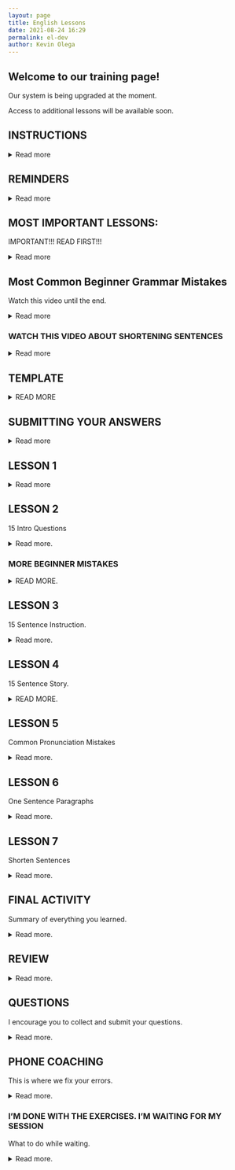```yaml
--- 
layout: page
title: English Lessons
date: 2021-08-24 16:29
permalink: el-dev
author: Kevin Olega 
--- 
```

<h2>Welcome to our training page!</h2>

<p>Our system is being upgraded at the moment.</p>
<p>Access to additional lessons will be available soon.</p>

<h2>INSTRUCTIONS</h2>

<details>
    <summary>Read more</summary>

<p><iframe width="560" height="315" src="https://www.youtube.com/embed/1rOvYh6UMQM" title="YouTube video player" frameborder="0" allow="accelerometer; autoplay; clipboard-write; encrypted-media; gyroscope; picture-in-picture" allowfullscreen></iframe></p>
<p>Watch the video until the end.</p>
<p>Please let me know that you finished watching the video. </p>
<p>[CLICK HERE TO LEAVE A COMMENT](https://youtu.be/1rOvYh6UMQM).</p>
</details>

<h2>REMINDERS</h2>
<details>
    <summary>Read more</summary>

<p>Please read all the lessons and instructions carefully.</p>
<p>Please answer all activities.</p>
<p>Please follow the one-sentence paragraph format when you submit your answers. </p>
<p>The one-sentence paragraph format is explained in the lessons Removing Bad Habits and Lesson 6 One-Sentence Paragraph.</p>
<p>The minimum number of sentences for most of the writing exercises is fifteen sentences.</p>
<p>We record a video of your phone coaching session for training purposes.</p>
<p>We publish some of the coaching sessions to our YouTube channel.</p>
<p>We'll inspect your answers one sentence at a time during the coaching session.</p>
<p>We would like to avoid publishing our student's private information.</p>
<p>Please do not include personal info like your complete name, and complete address in your answers.</p>
<p>Your first name or nickname is fine for all of our questions.</p>
<p>Do not say: My name is James Kevin Olega. You may call me Kevin for short.</p>
<p>Instead say: My name is Kevin.</p>
<p>Do not say: I live in 123 Paper Street BF Homes Sucat Parañaque City.</p>
<p>Say: I live in Parañaque City.</p>
<p>The second example sounds more confident.</p>
<p>Please remember to:</p>
<ol>
    <li>Follow the One Sentence Paragraph Format</li>
    <li>Shorten your sentences. Your sentence needs to have only one idea.</li>
    <li>Write complete sentences.</li>
    <li>Run your answers through a spelling and grammar check program. We use <a href="https://grammarly.com">Grammarly</a>.</li>
    <li>Read your answers aloud before submitting.</li>
    <li>Use simple words.</li>
    <li>Always ask yourself the questions: Does this sentence express exactly what I want to say? How can I say this sentence better?</li>
    <li>Translate your sentences whenever you are stuck. Write your thoughts in Filipino, then English, so you could compare the two versions to see if you have a clear message. </li>
</ol>
<p><strong>English became more exhibition instead of communication back in junior and senior high school.</strong></p>
<p>Your English needs to focus on communication instead of exhibition to succeed as a professional.</p>
<p>Your goal is to convey simple messages that are easy to understand.</p>
<p><strong>AVOID:</strong></p>
<ol>
    <li>Big paragraphs.</li>
    <li>Compound, complex, and long, compound-complex sentences.</li>
    <li>Fancy or complicated words.</li>
</ol>
<p>Our goal is to reinforce your understanding of the basic rules.</p>
<p>You can go back to adding flair to your communication after you've mastered the basics.</p>
<p>Please read REMOVING BAD HABITS as many times as you need.</p>
<p>Send us an email for questions.</p>
</details>

<h2>MOST IMPORTANT LESSONS:</h2>
<p>IMPORTANT!!! READ FIRST!!!</p>
<details>
    <summary>Read more</summary>

<p>Please download and read these before answering the activities.</p>
<p><strong>Removing Bad Habits - <a href="https://drive.google.com/file/d/10Z3KhcQFQZzeCLy6HgGZV6sG91pUAM64/view?usp=sharing">DOWNLOAD</a></strong></p>
<p><strong>READ: WRITING BEFORE SPEAKING - <a href="https://drive.google.com/file/d/1pOn2YAtoBk5xtdly-KDHGnzBrx2f_ZAr/view?usp=sharing">DOWNLOAD</a>
</strong></p>
<p>Research the Feynman Technique. <a href="https://minimalchanges.com/feynman">Read my explanation on the Feynman Technique</a>.</p>
<p><strong>Write in Filipino when you're stuck - <a href="https://drive.google.com/file/d/117PCpIl0PBJVGHSkKuraTfDrV9vwFQSS/view?usp=sharing">Read my explanation.</a></strong></p>
</details>

<h2>Most Common Beginner Grammar Mistakes</h2>
<p>Watch this video until the end.</p>
<details>
    <summary>Read more</summary>

<p><iframe width="560" height="315" src="https://www.youtube.com/embed/xUe_mOFkm84" title="YouTube video player" frameborder="0" allow="accelerometer; autoplay; clipboard-write; encrypted-media; gyroscope; picture-in-picture" allowfullscreen></iframe></p>
<p>Please let me know that you finished watching the video by <a href="https://youtu.be/xUe_mOFkm84">leaving a comment about what you learned</a>.</p>
<p><a href="https://callcentertrainingtips.com/fixthis">Read about how to fix the most common beginner grammar mistakes.</a></p>
<p><strong><a href="https://youtube.com/callcentertrainingtips?sub_confirmation=1">SUBSCRIBE TO MY YOUTUBE CHANNEL</a></strong></p>
</details>

<h3>WATCH THIS VIDEO ABOUT SHORTENING SENTENCES</h3>
<details>
    <summary>Read more</summary>

<p><iframe width="560" height="315" src="https://www.youtube.com/embed/JXVe3t5tTo0" frameborder="0" allow="accelerometer; autoplay; clipboard-write; encrypted-media; gyroscope; picture-in-picture" allowfullscreen></iframe></p>
<p>Watch the video until the end and let me know that you're done by <a href="https://youtu.be/JXVe3t5tTo0">leaving a comment explaining what you learned</a>.</p>
</details>

<h2>TEMPLATE</h2>

<details>
    <summary>READ MORE</summary>
    <p>I wrote a template to help you format your answers.</p>
    <p><a href="https://docs.google.com/document/d/1tBtC3xb13hvuVB7Tu4Qp-hzY3sK1or6sS4N4jJ6z5uE/copy">WEEK 1 Writing Exercise Template</a></p>
</details>

<!-- notes -->
<h2>SUBMITTING YOUR ANSWERS</h2>
<details>
    <summary>Read more</summary>

<p>Submit your answers using Google Docs.</p>
<p>I will give feedback directly on your on the file.</p>
<p>Share the file to callcentertrainingtips@gmail.com</p>
<p>If you have Gmail, you already have Google Docs. </p>
<p>Visit <a href="https://drive.google.com">https://drive.google.com</a> and create a new document.</p>
<p>If you're using a mobile device, Google Docs is available on both <a href="https://apps.apple.com/us/app/google-docs-sync-edit-share/id842842640">iOS</a> and <a href="https://play.google.com/store/apps/details?id=com.google.android.apps.docs.editors.docs&hl=en&gl=US">Android</a>.</p>
<p><strong>WATCH THIS GUIDE:</strong></p>
<p><iframe width="560" height="315" src="https://www.youtube.com/embed/1OSLCxKX11U" frameborder="0" allow="accelerometer; autoplay; clipboard-write; encrypted-media; gyroscope; picture-in-picture" allowfullscreen></iframe></p>
<p>Watch the video until the end.</p>
<p>Let me know that you're done.</p>
<p><a href="https://youtu.be/1OSLCxKX11U">LEAVE A COMMENT</a>.</p>
</details>

<h2>LESSON 1</h2>
<details>
    <summary>Read more</summary>

<p>15 Sentence Introductions</p>
<p>Answer with a minimum of 15 sentences.</p>
<p><a href="https://drive.google.com/file/d/1_K2OUYFgWtJP4Mu7SWKW-PBSqBlJGfFV/view?usp=sharing">DOWNLOAD</a></p>
<p>PREVIEW:</p>
<ul><li>My name is Kevin</li>
    <li>I used to work as.</li>
    <li>I used to work for.</li>
</ul>
<p>Watch the video until the end.</p>
<p>Let me know that you finished watching the video.</p>
<p><iframe width="560" height="315" src="https://www.youtube.com/embed/Ju9H7ZEbn5g" frameborder="0" allow="accelerometer; autoplay; clipboard-write; encrypted-media; gyroscope; picture-in-picture" allowfullscreen></iframe></p>
<p><a href="https://youtu.be/Ju9H7ZEbn5g">LEAVE A COMMENT</a>.</p>
</details>
<h2>LESSON 2</h2>
<p>15 Intro Questions</p>
<details>
    <summary>Read more.</summary>

    <p><a href="https://drive.google.com/file/d/17tM6ajfniAfTMRZ2Z1YjVnc2UuVn-sdJ/view?usp=sharing">DOWNLOAD ACTIVITY</a></p>
    <p><iframe width="560" height="315" src="https://www.youtube.com/embed/s-oMVy-dJlc" frameborder="0" allow="accelerometer; autoplay; clipboard-write; encrypted-media; gyroscope; picture-in-picture" allowfullscreen></iframe></p>
    <p>Watch the video until the end.</p>
    <p>Please let me know.</p>
    <p><a href="https://youtu.be/s-oMVy-dJlc">LEAVE A COMMENT</a>.</p>
    <p><a href="https://drive.google.com/file/d/1STewo-9ytr7aRehXPB7CDAfO_BcxnssU/view?usp=sharing">READ BONUS LESSON</a>.</p>
</details>

<h3>MORE BEGINNER MISTAKES</h3>

<details>
    <summary>READ MORE.</summary>
    <p><iframe width="560" height="315" src="https://www.youtube.com/embed/xUe_mOFkm84" title="YouTube video player" frameborder="0" allow="accelerometer; autoplay; clipboard-write; encrypted-media; gyroscope; picture-in-picture" allowfullscreen></iframe></p>
    <p>Watch the video until the end.</p>
    <p>Please let me know that you finished watching the video. </p>
    <p><a href="https://youtu.be/xUe_mOFkm84">LEAVE A COMMENT</a></p>
    <p>Please read this lesson again before proceeding to activity 3.</p>
    <p><a href="https://callcentertrainingtips.com/fixthis">CLICK HERE TO READ LESSON</a>.</p>
    <p>Please work on your grammar by reviewing your past answers. Look for errors and rewrite until you have corrected all the sentences. Our goal is to find and fix all the errors.</p>
</details>

<h2>LESSON 3</h2>
<p>15 Sentence Instruction. </p>
<details>
    <summary>Read more.</summary>
    <p><a href="https://drive.google.com/file/d/1hodmJccbOTOTJxV0IOiMOaWk0CR1LoNv/view?usp=sharing">DOWNLOAD</a>.</p>
    <p>Write a fifteen sentence instruction on how to commute to the office (current, past, or future) or nearest mall.</p>
    <p>Please remember to:</p>
    <ol>
        <li>Include Street Names.</li>
        <li>Include Landmarks.</li>
        <li>Include the vehicles they are riding.</li>
        <li>Include what you'll tell the driver.</li>
        <li>Include where to get a ride and where to get off.</li>
    </ol>
    <p>Your instructions need to be understandable to people who are both commuting or driving.</p>
    <p>I want you to imagine that this activity has a prize. Your family will receive ₱500,000 a year if the person understands your instructions.</p>
    <p>Then I want you to imagine the money being received by the person you hate the most if the reader doesn't understand your instructions.</p>
    <p>How much detail would you put into the instructions?</p>
    <p><iframe width="560" height="315" src="https://www.youtube.com/embed/t2w17QfMIXI" title="YouTube video player" frameborder="0" allow="accelerometer; autoplay; clipboard-write; encrypted-media; gyroscope; picture-in-picture" allowfullscreen></iframe></p>
    <p>Let me know that you're done.</p>
    <p><a href="https://youtu.be/t2w17QfMIXI">COMMENT</a></p>
</details>

<h2>LESSON 4</h2>
<p>15 Sentence Story.</p>
<details>
    <summary>READ MORE.</summary>
    <p><a href="https://drive.google.com/file/d/1s2bKyzpV6HNWSZ2LZzOjBDVDxWS4ZJiT/view?usp=sharing">DOWNLOAD</a></p>
    <p>PREVIEW:</p>
    <ol>
        <li>What’s the story of your favorite song?</li>
        <li>What’s the story of your favorite movie or TV show?</li>
    </ol>
</details>

<h2>LESSON 5</h2>
<p>Common Pronunciation Mistakes</p>
<details>
    <summary>Read more.</summary>
    <p><a href="https://drive.google.com/file/d/150XzfiT9zqdtOFrOs3LibsOZYoOas-4d/view?usp=sharing">DOWNLOAD</a>.</p>
    <p>PREVIEW:</p>
    <ul>
        <li>B and V</li>
        <li>P and F</li>
        <li>Th and D</li>
        <li>Sample Words</li>
    </ul>
    <p>ACTIVITY:</p>
    <p>Please write down what you learned in this lesson.</p>
    <p>Write a minimum of 15 sentences.</p>
    <p>Describe what you learned using your own words.</p>
    <p>What sounds do you have a difficult time pronouncing?</p>
    <p>What sounds in the lesson do you find easy to speak?</p>
    <p>What words do you have a problem with?</p>
</details>

<h2>LESSON 6</h2>
<p>One Sentence Paragraphs</p>
<details>
    <summary>Read more.</summary>
    <p><p><a href="https://drive.google.com/file/d/1dfNBxg9T17yKpS8CO4RB_4A9LlISxIuZ/view?usp=sharing">DOWNLOAD</a></p></p>
    <p>ACTIVITY:</p>
    <p>Please write down what you learned in this lesson.</p>
    <p>Write a minimum of 15 sentences.</p>
    <p>Describe what you learned using your own words.</p>
    <p>Why do you need to use one sentence paragraphs?</p>
    <p>What negative consequence happens when you compress all the sentences together?</p>
</details>

<h2>LESSON 7</h2>
<p>Shorten Sentences</p>
<details>
    <summary>Read more.</summary>
    <p><a href="https://drive.google.com/file/d/1ACz08BLtYML_BSQ6tiNP0ECr8Gm38820/view?usp=sharing">DOWNLOAD</a></p>
    <p>I’d like to point out that this is the most important lesson in the module.</p>
    <p>If you can shorten all of your sentences, everything you write and say will be error-free and easy to understand.</p>
    <p><iframe width="560" height="315" src="https://www.youtube.com/embed/73guG1Usr_c" title="YouTube video player" frameborder="0" allow="accelerometer; autoplay; clipboard-write; encrypted-media; gyroscope; picture-in-picture" allowfullscreen></iframe></p>
    <p>Let me know that you’re done.</p>
    <p><a href="https://youtu.be/73guG1Usr_c">VIDEO</a></p>
    <p><a href="https://callcentertrainingtips.com/ssse">ADDITIONAL READING: Shortened Sentence Simplified Explanation</a></p>
</details>

<h2>FINAL ACTIVITY</h2>
<p>Summary of everything you learned.</p>
<details>
    <summary>Read more.</summary>
    <p>PART 1</p>
    <p>Please write a summary of what you learned from each exercise. Write two or more sentences.</p>
    <p>Include the following details:</p>
    <ul>
        <li>What I learned…</li>
        <li>How does the lesson apply to getting a job?</li>
        <li>How does this lesson apply to personal conversations?</li>
    </ul>
    <p>PART 2:</p>
    <p>Answer the following:</p>
    <ul>
        <li>What’s your feedback on the lessons so far?</li>
        <li>How was your experience?</li>
        <li>How do you feel the lessons will help you communicate better?</li>
        <li>What mistakes did we correct during the exercises?</li>
    </ul>
    <p><a href="https://docs.google.com/document/d/1N_1dmbqNg8rZpEiap1YoVfxJrWeBZsCmdjtnJVLwZTE/copy">ANSWER ACTIVITY</a></p>
</details>

<h2>REVIEW</h2>
<details>
    <summary>Read more.</summary>
    <p>Read all of your answers aloud.</p>
    <p>Start from lesson one until the final activity.</p>
    <p>Apply corrections to any errors that you find.</p>
    <p>Watch the video again and let me know it’s your second time.
<a href="https://youtu.be/xUe_mOFkm84">COMMENT</a></p>
</details>
<h2>QUESTIONS</h2>
<p>I encourage you to collect and submit your questions.</p>
<details>
    <summary>Read more.</summary>
    <p>Write your questions on the final page of all writing exercises.</p>
    <p>We will discuss your questions during coaching.</p>
    <p>Alternatively, we’ll produce a video to answer your questions.</p>
</details> 

<h2>PHONE COACHING</h2>
<p>This is where we fix your errors.</p>
<details>
    <summary>Read more.</summary>
    <p>Please send ALL your answers before scheduling the phone coaching.</p>
    <p>Please send us an email to let us know that you’re done with lessons 1-7.</p>
    <p>We will check your answers.</p>
    <p>If answers are incomplete, we will ask you to complete the answers.</p>
    <p>This is a sample of what happens in the phone coaching session.</p>
    <ul>
        <li>We discuss your experience.</li>
        <li>We discuss your grammar and pronunciation during session one.</li>
        <li>I will point out all your errors in the session.</li>
        <li>We record all coaching sessions and share or publish some of our sessions.</li>
    </ul>
    <p>We would like to avoid publishing personal information.</p>
    <p>Please remove complete names from your answers.</p>
    <p>Please do not include your complete address in your answers.</p>
    <p>Leave a comment on the video to let us know that you finished watching the session.</p>
    <p><iframe width="560" height="315" src="https://www.youtube.com/embed/7X-XOJ1SCMc" title="YouTube video player" frameborder="0" allow="accelerometer; autoplay; clipboard-write; encrypted-media; gyroscope; picture-in-picture" allowfullscreen></iframe></p>
    <p><a href="https://www.youtube.com/watch?v=7X-XOJ1SCMc">COMMENT</a>.</p>
    <p>Thanks!</p>
    <p><a href="https://callcentertrainingtips.com/coaching-calendar" class="button focus">SCHEDULE COACHING</a></p>
</details>

<h3>I’M DONE WITH THE EXERCISES. I’M WAITING FOR MY SESSION</h3>
<p>What to do while waiting.</p>
<details>
    <summary>Read more.</summary>
    <p>Sometimes the coaching schedule gets filled up.</p>
    <p>We prepared some additional activities for you.</p>
    <p>While waiting for your phone coaching schedule, begin watching our recorded sessions with other students.</p>
    <p>We provide a wealth of information during phone coaching.</p>
    <p>The more questions you ask, the more answers we can give you.</p>
    <p>Unfortunately, we don’t always have the time to cover all the questions and sometimes we forget to cover something that you want to know.</p>
    <p>We recommend that you list down all your questions so we can answer all those at the end of the session.</p>
    <p>The good news is you receive the benefit other students receive because all the sessions are recorded.</p>
    <p>Click the links to watch the other sessions and discover the challenges of other people and what solutions we came with together.</p>
    <p>The more you understand about how we solve the problems together the better your problem solving skills become.</p>
    <p>Your problem solving skills get better as you understand how we solve different problems.</p>
    <p>Higher level communication skills become available as a consequence of heightened problem solving skills.</p>
    <p><strong>BONUS:</strong></p>
    <p><a href="https://callcentertrainingtips.com/waitingc1/">FURTHER READING: HOW TO CHECK YOUR ANSWERS FOR ERRORS</a></p>
    <p><a href="https://callcentertrainingtips.com/se">FURTHER READING: My stories are examples</a></p>
    <p><a href="https://youtube.com/callcentertrainingtips?sub_confirmation=1">SUBSCRIBE TO MY YOUTUBE CHANNEL</a></p>
    <p><a href="https://callcentertrainingtips.com/writingexercise/">READ: Improve Your Communication with Writing Exercises</a></p>
    <p><a href="https://callcentertrainingtips.com/videos">ACCESS BONUS VIDEOS</a></p>
</details>